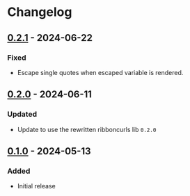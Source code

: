 # Changelog

## [0.2.1] - 2024-06-22

### Fixed

- Escape single quotes when escaped variable is rendered.

## [0.2.0] - 2024-06-11

### Updated

- Update to use the rewritten ribboncurls lib `0.2.0`

## [0.1.0] - 2024-05-13

### Added

- Initial release

[0.2.1]: https://github.com/tinted-theming/ribboncurls/compare/v0.2.0...v0.2.1
[0.2.0]: https://github.com/tinted-theming/ribboncurls/compare/v0.1.0...v0.2.0
[0.1.0]: https://github.com/tinted-theming/ribboncurls/compare/v0.1.0
